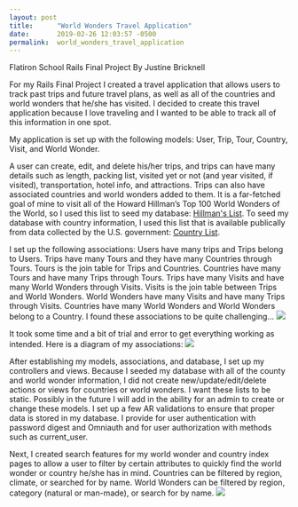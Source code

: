 ```yaml
---
layout: post
title:      "World Wonders Travel Application"
date:       2019-02-26 12:03:57 -0500
permalink:  world_wonders_travel_application
---
```



Flatiron School Rails Final Project 
By Justine Bricknell

For my Rails Final Project I created a travel application that allows users to track past trips and future travel plans, as well as all of the countries and world wonders that he/she has visited. I decided to create this travel application because I love traveling and I wanted to be able to track all of this information in one spot.  

My application is set up with the following models: User, Trip, Tour, Country, Visit, and World Wonder. 

A user can create, edit, and delete his/her trips, and trips can have many details such as length, packing list, visited yet or not (and year visited, if visited), transportation, hotel info, and attractions. Trips can also have associated countries and world wonders added to them. It is a far-fetched goal of mine to visit all of the Howard Hillman’s Top 100 World Wonders of the World, so I used this list to seed my database: [Hillman's List](https://www.hillmanwonders.com). To seed my database with country information, I used this list that is available publically from data collected by the U.S. government: [Country List](http://www.statvision.com/webinars/countries%20of%20the%20world.xls).   

I set up the following associations: Users have many trips and Trips belong to Users. Trips have many Tours and they have many Countries through Tours. Tours is the join table for Trips and Countries. Countries have many Tours and have many Trips through Tours. Trips have many Visits and have many World Wonders through Visits. Visits is the join table between Trips and World Wonders. World Wonders have many Visits and have many Trips through Visits. Countries have many World Wonders and World Wonders belong to a Country. I found these associations to be quite challenging...
![](https://imgur.com/a/AyyU3XS.jpg)

It took some time and a bit of trial and error to get everything working as intended. Here is a diagram of my associations:
![](https://imgur.com/ZUY9vpn.jpg)

After establishing my models, associations, and database, I set up my controllers and views.  Because I seeded my database with all of the county and world wonder information, I did not create new/update/edit/delete actions or views for countries or world wonders. I want these lists to be static. Possibly in the future I will add in the ability for an admin to create or change these models. I set up a few AR validations to ensure that proper data is stored in my database. I provide for user authentication with password digest and Omniauth and for user authorization with methods such as current_user. 

Next, I created search features for my world wonder and country index pages to allow a user to filter by certain attributes to quickly find the world wonder or country he/she has in mind. Countries can be filtered by region, climate, or searched for by name. World Wonders can be filtered by region, category (natural or man-made), or search for by name.
![](https://imgur.com/yPp0Jyh.jpg) 



